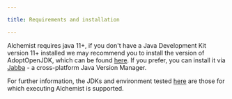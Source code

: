 ```yaml
---

title: Requirements and installation

---
```


Alchemist requires java 11+, if you don't have a Java Development Kit version 11+ installed we may recommend you to install the version of AdoptOpenJDK, which can be found [here](https://adoptopenjdk.net/index.html?variant=openjdk11&jvmVariant=hotspot). If you prefer, you can install it via [Jabba](https://github.com/shyiko/jabba) - a cross-platform Java Version Manager.

For further information, the JDKs and environment tested [here](https://travis-ci.org/AlchemistSimulator/Alchemist) are those for which executing Alchemist is supported.

